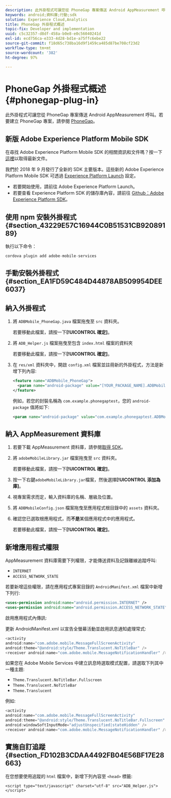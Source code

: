```yaml
---
description: 此外掛程式可讓您從 PhoneGap 專案傳送 Android AppMeasurement 呼叫。
keywords: android;資料庫;行動;sdk
solution: Experience Cloud,Analytics
title: PhoneGap 外掛程式概述
topic-fix: Developer and implementation
uuid: c5c32357-d8df-458a-b0e8-e0c56040241d
exl-id: ecd756ca-e333-4d28-bd1e-a75ffc6ebe22
source-git-commit: f18d65c738ba16d9f1459ca485d87be708cf23d2
workflow-type: tm+mt
source-wordcount: '382'
ht-degree: 97%

---
```


# PhoneGap 外掛程式概述 {#phonegap-plug-in}

此外掛程式可讓您從 PhoneGap 專案傳送 Android AppMeasurement 呼叫。若要建立 PhoneGap 專案，請參閱 [PhoneGap](https://helpx.adobe.com/tw/experience-manager/6-4/mobile/using/phonegap.html)。

## 新版 Adobe Experience Platform Mobile SDK

在尋找 Adobe Experience Platform Mobile SDK 的相關資訊和文件嗎？按一下[這裡](https://aep-sdks.gitbook.io/docs/)以取得最新文件。

我們於 2018 年 9 月發行了全新的 SDK 主要版本。這些新的 Adobe Experience Platform Mobile SDK 可透過 [Experience Platform Launch](https://www.adobe.com/tw/experience-platform/launch.html) 設定。

* 若要開始使用，請前往 Adobe Experience Platform Launch。
* 若要查看 Experience Platform SDK 的儲存庫內容，請前往 [Github：Adobe Experience Platform SDK](https://github.com/Adobe-Marketing-Cloud/acp-sdks)。


## 使用 npm 安裝外掛程式 {#section_43229E57C16944C0B51531CB92089189}

執行以下命令：

```java
cordova plugin add adobe-mobile-services
```

## 手動安裝外掛程式 {#section_EA1FD59C484D44878AB509954DEE6037}

## 納入外掛程式

1. 將 `ADBMobile_PhoneGap.java` 檔案拖曳至 `src` 資料夾。

   若要移動此檔案，請按一下&#x200B;**[!UICONTROL 確定]**。

1. 將 `ADB_Helper.js` 檔案拖曳至包含 `index.html` 檔案的資料夾

   若要移動此檔案，請按一下&#x200B;**[!UICONTROL 確定]**。

1. 在 `res/xml` 資料夾中，開啟 `config.xml` 檔案並註冊新的外掛程式，方法是新增下列內容:

   ```xml
   <feature name="ADBMobile_PhoneGap"> 
     <param name="android-package" value="[YOUR_PACKAGE_NAME].ADBMobile_PhoneGap" /> 
   </feature>
   ```

   例如，若您的封裝名稱為 `com.example.phonegaptest`，您的 `android-package` 值將如下:

   ```xml
   <param name="android-package" value="com.example.phonegaptest.ADBMobile_PhoneGap" />
   ```

## 納入 AppMeasurement 資料庫

1. 若要下載 AppMeasurement 資料庫，請參閱[取得 SDK](/help/android/getting-started/dev-qs.md)。
1. 將 `adobeMobileLibrary.jar` 檔案拖曳至 `src` 資料夾。

   若要移動此檔案，請按一下&#x200B;**[!UICONTROL 確定]**。

1. 按一下右鍵`adobeMobileLibrary.jar`檔案，然後選擇&#x200B;**[!UICONTROL 添加為庫]**。
1. 視專案需求而定，輸入資料庫的名稱、層級及位置。
1. 將 `ADBMobileConfig.json` 檔案拖曳至應用程式根目錄中的 `assets` 資料夾。
1. 確認您已選取根應用程式，而&#x200B;**不是**&#x200B;某個應用程式中的應用程式。

   若要移動此檔案，請按一下&#x200B;**[!UICONTROL 確定]**。

## 新增應用程式權限 

AppMeasurement 資料庫需要下列權限，才能傳送資料及記錄離線追蹤呼叫:

* `INTERNET`
* `ACCESS_NETWORK_STATE`

若要新增這些權限，請在應用程式專案目錄的 `AndroidManifest.xml` 檔案中新增下列行:

```xml
<uses-permission android:name="android.permission.INTERNET" /> 
<uses-permission android:name="android.permission.ACCESS_NETWORK_STATE" />
```

啟用應用程式內傳訊:

更新 AndroidManifest.xml 以宣告全螢幕活動並啟用訊息通知處理常式:

```java
<activity  
android:name="com.adobe.mobile.MessageFullScreenActivity"  
android:theme="@android:style/Theme.Translucent.NoTitleBar" /> 
<receiver android:name="com.adobe.mobile.MessageNotificationHandler" />
```

如果您在 Adobe Mobile Services 中建立訊息時選取模式配置，請選取下列其中一種主題:

* `Theme.Translucent.NoTitleBar.Fullscreen`
* `Theme.Translucent.NoTitleBar`
* `Theme.Translucent`

例如:

```java
<activity 
android:name="com.adobe.mobile.MessageFullScreenActivity" 
android:theme="@android:style/Theme.Translucent.NoTitleBar.Fullscreen" 
android:windowSoftInputMode="adjustUnspecified|stateHidden" /> 
<receiver android:name="com.adobe.mobile.MessageNotificationHandler" />
```

## 實施自訂追蹤 {#section_FD102B3CDAA4492FB04E56BF17E28663}

在您想要使用追蹤的 `html` 檔案中，新增下列內容至 `<head>` 標籤:

```
<script type="text/javascript" charset="utf-8" src="ADB_Helper.js"></script>
```
